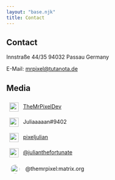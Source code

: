 ```yaml
---
layout: "base.njk"
title: Contact
---
```


## Contact

Innstraße 44/35
94032 Passau
Germany

E-Mail: [mrpixel@tutanota.de](mailto:mrpixel@tutanot)



## Media

<img src="/assets/icons/github-brands.svg" class="media-icons"> [TheMrPixelDev](https://github.com/TheMrPixelDev)
<br>
<img src="/assets/icons/discord-brands.svg" class="media-icons"> Juliaaaaan#9402
<br>
<img src="/assets/icons/telegram-brands.svg" class="media-icons"> [pixeljulian](https://t.me/pixeljulian)
<br>
<img src="/assets/icons/instagram-brands.svg" class="media-icons"> [@julianthefortunate](https://www.instagram.com/julianthefortunate/)
<br>
<img src="/assets/icons/matrix_logo.svg" style="background-color: white; border-radius: 100%; padding: 3px" class="media-icons"> @themrpixel:matrix.org

<style>
    .media-icons {
        vertical-align:middle;
        display: inline-block;
        height: 1.5rem;
        margin: 0.5rem;
    }
</style>
